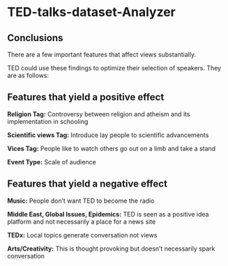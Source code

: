 # TED-talks-dataset-Analyzer

## Conclusions
There are a few important features that affect views substantially. 

TED could use these findings to optimize their selection of speakers. They are as follows:

## Features that yield a positive effect

**Religion Tag:** Controversy between religion and atheism and its implementation in schooling

**Scientific views Tag:** Introduce lay people to scientific advancements

**Vices Tag:** People like to watch others go out on a limb and take a stand

**Event Type:** Scale of audience

## Features that yield a negative effect

**Music:** People don’t want TED to become the radio

**Middle East, Global Issues, Epidemics:** TED is seen as a positive idea platform and not necessarily a place for a news site

**TEDx:** Local topics generate conversation not views

**Arts/Creativity:** This is thought provoking but doesn’t necessarily spark conversation
